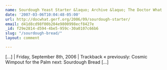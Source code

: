 ```yaml
---
name: Sourdough Yeast Starter &laquo; Archive &laquo; The Doctor What
date: '2007-03-06T10:04:48-05:00'
url: http://docwhat.gerf.org/2006/09/sourdough-starter/
email: d41d8cd98f00b204e9800998ecf8427e
_id: f29e2814-d594-4be5-959c-30a0107c66b6
slug: "/sourdough-bread/"
layout: comment

---
```


[...] | Friday, September 8th, 2006 | Trackback  &laquo; previously: Cosmic Wimpout for the Palm next: Sourdough Bread [...]
